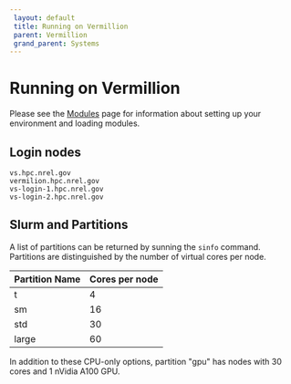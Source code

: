 ```yaml
---
 layout: default
 title: Running on Vermillion
 parent: Vermillion
 grand_parent: Systems
---
```


# Running on Vermillion

Please see the [Modules](./modules.md) page for information about setting up your environment and loading modules. 


## Login nodes

```
vs.hpc.nrel.gov 
vermilion.hpc.nrel.gov
vs-login-1.hpc.nrel.gov
vs-login-2.hpc.nrel.gov
```


## Slurm and Partitions

A list of partitions can be returned by sunning the `sinfo` command. Partitions are distinguished by the number of virtual cores per node.

| Partition Name | Cores per node |
|----------------|----------------|
|       t        |       4        |
|       sm       |       16       |
|      std       |       30       |
|     large      |       60       |

In addition to these CPU-only options, partition "gpu" has nodes with 30 cores and 1 nVidia A100 GPU.
